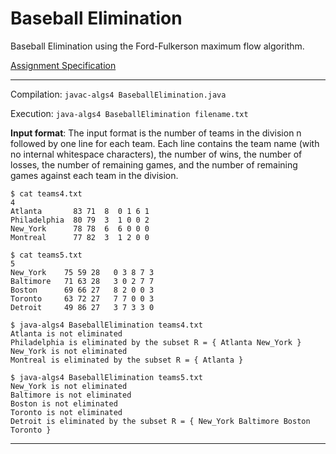 # Baseball Elimination

Baseball Elimination using the Ford-Fulkerson maximum flow algorithm.

[Assignment Specification](https://coursera.cs.princeton.edu/algs4/assignments/baseball/specification.php)

---

Compilation:  `javac-algs4 BaseballElimination.java`

Execution:    `java-algs4 BaseballElimination filename.txt`

**Input format**:   The input format is the number of teams in the division n followed by one line for each team. Each line contains the team name (with no internal whitespace characters), the number of wins, the number of losses, the number of remaining games, and the number of remaining games against each team in the division.

```
$ cat teams4.txt
4
Atlanta       83 71  8  0 1 6 1
Philadelphia  80 79  3  1 0 0 2
New_York      78 78  6  6 0 0 0
Montreal      77 82  3  1 2 0 0

$ cat teams5.txt
5
New_York    75 59 28   0 3 8 7 3
Baltimore   71 63 28   3 0 2 7 7
Boston      69 66 27   8 2 0 0 3
Toronto     63 72 27   7 7 0 0 3
Detroit     49 86 27   3 7 3 3 0
```

```
$ java-algs4 BaseballElimination teams4.txt
Atlanta is not eliminated
Philadelphia is eliminated by the subset R = { Atlanta New_York }
New_York is not eliminated
Montreal is eliminated by the subset R = { Atlanta }

$ java-algs4 BaseballElimination teams5.txt
New_York is not eliminated
Baltimore is not eliminated
Boston is not eliminated
Toronto is not eliminated
Detroit is eliminated by the subset R = { New_York Baltimore Boston Toronto }
```

---
